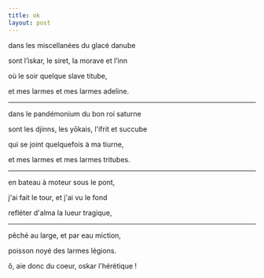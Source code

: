```yaml
---
title: ok
layout: post
---
```


dans les miscellanées du glacé danube

sont l’iskar, le siret, la morave et l’inn

où le soir quelque slave titube,

et mes larmes et mes larmes adeline.

---

dans le pandémonium du bon roi saturne

sont les djinns, les yōkais, l'ifrit et succube

qui se joint quelquefois à ma tiurne,

et mes larmes et mes larmes tritubes.

---

en bateau à moteur sous le pont,

j'ai fait le tour, et j'ai vu le fond

refléter d'alma la lueur tragique,

---

pêché au large, et par eau miction,

poisson noyé des larmes légions.

ô, aie donc du coeur, oskar l'hérétique !
